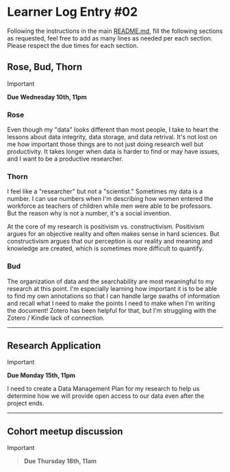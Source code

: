# Learner Log Entry #02

Following the instructions in the main [README.md](README.md/#entries-instructions), fill the following sections as requested, feel free to add as many lines as needed per each section. Please respect the due times for each section.

## Rose, Bud, Thorn

> [!IMPORTANT]
> **Due Wednesday 10th, 11pm**

### Rose
Even though my "data" looks different than most people, I take to heart the lessons about data integrity, data storage, and data retrival. It's not lost on me how important those things are to not just doing research well but productivity. It takes longer when data is harder to find or may have issues, and I want to be a productive researcher.

### Thorn
I feel like a "researcher" but not a "scientist." Sometimes my data is a number. I can use numbers when I'm describing how women entered the workforce as teachers of children while men were able to be professors. But the reason why is not a number, it's a social invention. 

At the core of my research is positivism vs. constructivism. Positivism argues for an objective reality and often makes sense in hard sciences. But constructivism argues that our perception is our reality and meaning and knowledge are created, which is sometimes more difficult to quantify.

### Bud
The organization of data and the searchability are most meaningful to my research at this point. I'm especially learning how important it is to be able to find my own annotations so that I can handle large swaths of information and recall what I need to make the points I need to make when I'm writing the document! Zotero has been helpful for that, but I'm struggling with the Zotero / Kindle lack of connection.

---

## Research Application

> [!IMPORTANT]
> **Due Monday 15th, 11pm**
>
I need to create a Data Management Plan for my research to help us determine how we will provide open access to our data even after the project ends.


---

## Cohort meetup discussion

> [!IMPORTANT]

> **Due Thursday 18th, 11am**
